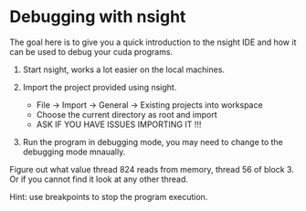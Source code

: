 # Debugging with nsight

The goal here is to give you a quick introduction to the nsight IDE and how it can be used to debug your cuda programs.

1. Start nsight, works a lot easier on the local machines.

2. Import the project provided using nsight.
    - File -> Import -> General -> Existing projects into workspace
    - Choose the current directory as root and import
    - ASK IF YOU HAVE ISSUES IMPORTING IT !!!

3. Run the program in debugging mode, you may need to change to the debugging mode mnaually.

Figure out what value thread 824 reads from memory, thread 56 of block 3. Or if you cannot find it look at any other thread.

Hint: use breakpoints to stop the program execution.
